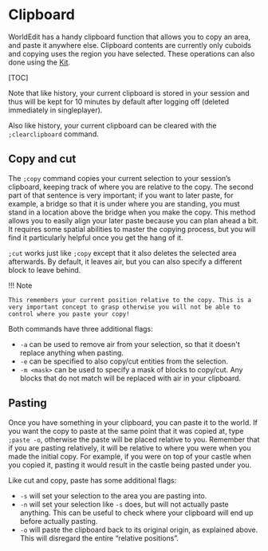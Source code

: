 # Clipboard

WorldEdit has a handy clipboard function that allows you to copy an area, and paste it anywhere else. Clipboard contents are currently only cuboids and copying uses the region you have selected. These operations can also done using the [Kit](kit.md).

[TOC]

Note that like history, your current clipboard is stored in your session and thus will be kept for 10 minutes by default after logging off (deleted immediately in singleplayer).

Also like history, your current clipboard can be cleared with the `;clearclipboard` command.

## Copy and cut

The `;copy` command copies your current selection to your session’s clipboard, keeping track of where you are relative to the copy. The second part of that sentence is very important; if you want to later paste, for example, a bridge so that it is under where you are standing, you must stand in a location above the bridge when you make the copy. This method allows you to easily align your later paste because you can plan ahead a bit. It requires some spatial abilities to master the copying process, but you will find it particularly helpful once you get the hang of it.

`;cut` works just like `;copy` except that it also deletes the selected area afterwards. By default, it leaves air, but you can also specify a different block to leave behind.

!!! Note

    This remembers your current position relative to the copy. This is a very important concept to grasp otherwise you will not be able to control where you paste your copy!

Both commands have three additional flags:

-   `-a` can be used to remove air from your selection, so that it doesn't replace anything when pasting.
-   `-e` can be specified to also copy/cut entities from the selection.
-   `-m <mask>` can be used to specify a mask of blocks to copy/cut. Any blocks that do not match will be replaced with air in your clipboard.

## Pasting

Once you have something in your clipboard, you can paste it to the world. If you want the copy to paste at the same point that it was copied at, type `;paste -o`, otherwise the paste will be placed relative to you. Remember that if you are pasting relatively, it will be relative to where you were when you made the initial copy. For example, if you were on top of your castle when you copied it, pasting it would result in the castle being pasted under you.

<!-- ..;..;_images;copypasta.png
A primer on how relative positions work for clipboards -->

Like cut and copy, paste has some additional flags:

-   `-s` will set your selection to the area you are pasting into.
-   `-n` will set your selection like `-s` does, but will not actually paste anything. This can be useful to check where your clipboard will end up before actually pasting.
-   `-o` will paste the clipboard back to its original origin, as explained above. This will disregard the entire “relative positions”.
